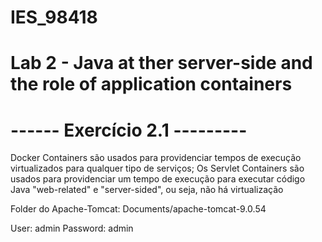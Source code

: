 # IES_98418
# Lab 2  - Java at ther server-side and the role of application containers

# ------ Exercício 2.1 ---------

Docker Containers são usados para providenciar tempos de execução virtualizados para qualquer tipo de serviços;
Os Servlet Containers são usados para providenciar um tempo de execução para executar código Java "web-related" e "server-sided", ou seja, não há virtualização

Folder do Apache-Tomcat: Documents/apache-tomcat-9.0.54

User: admin
Password: admin